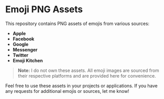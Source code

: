 # Emoji PNG Assets

This repository contains PNG assets of emojis from various sources:

- **Apple**
- **Facebook**
- **Google**
- **Messenger**
- **Twitter**
- **Emoji Kitchen**

> **Note:** I do not own these assets. All emoji images are sourced from their respective platforms and are provided here for convenience.

Feel free to use these assets in your projects or applications. If you have any requests for additional emojis or sources, let me know!
